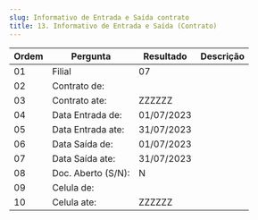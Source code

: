 ```yaml
---
slug: Informativo de Entrada e Saída contrato
title: 13. Informativo de Entrada e Saída (Contrato)
---
```


Ordem | Pergunta | Resultado | Descrição
----- | -------- | --------- | ---------
01    |Filial |07 |
02    |Contrato de: | |
03    |Contrato ate: |ZZZZZZ |
04    |Data Entrada de: |01/07/2023 |
05    |Data Entrada ate: | 31/07/2023|
06    |Data Saída de: |01/07/2023 |
07    |Data Saída ate: |31/07/2023 |
08    |Doc. Aberto (S/N): | N
09    |Celula de: | |
10    |Celula ate: | ZZZZZZ|
